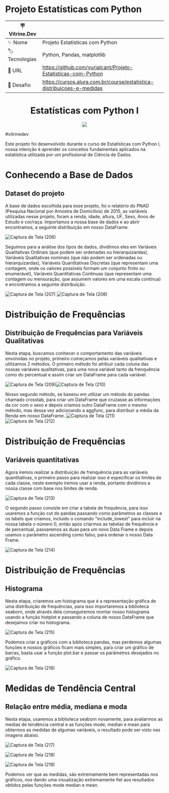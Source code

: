 # Projeto Estatísticas com Python
| 🪧 Vitrine.Dev |     |
| -------------  | --- |
| ✨ Nome        | Projeto Estatísticas com Python
| 🏷️ Tecnologias | Python, Pandas, matplotlib
| 🚀 URL         | https://github.com/yurialcant/Projeto-Estatisticas-com-Python
| 🤿 Desafio |https://cursos.alura.com.br/course/estatistica-distribuicoes-e-medidas

<h1 align ="center"> Estatísticas com Python I </h1>
<p align="center">
<img src="http://img.shields.io/static/v1?label=STATUS&message=EM%20DESENVOLVIMENTO&color=GREEN&style=for-the-badge"/>
</p>
#vitrinedev

Este projeto foi desenvolvido durante o curso de Estatísticas com Python I, nossa intenção é aprender os conceitos fundamentais aplicados na estatística utilizada por um profissional de Ciência de Dados.

<h1> Conhecendo a Base de Dados</h1>
<h2> Dataset do projeto</h2>
A base de dados escolhida para esse projeto, foi o relatório do PNAD (Pesquisa Nacional por Amostra de Domicílios) de 2015, as variáveis utilizadas nesse projeto, foram a renda, idade, altura, UF, Sexo, Anos de Estudo e cor/raça. Importamos a nossa base de dados e ao abrir encontramos, a seguinte distribuição em nosso DataFrame.

![Captura de Tela (206)](https://user-images.githubusercontent.com/102321564/194418502-10bb4426-8c3a-41cb-8938-7b066946f040.png)

Seguimos para a análise dos tipos de dados, dividimos eles em Variáveis Qualitativas Ordinais (que podem ser ordenadas ou hierarquizardas), Variáveis Qualitativas nominais (que não podem ser ordenadas ou hierarquizardas), Variáveis Quantitativas Discretas (que representam uma contagem, onde os valores possíveis formam um conjunto finito ou enumerável), Variáveis Quantitativas Contínuas (que representam uma contagem ou mensuração, que assumem valores em uma escala contínua) e encontramos a seguinte distribuição.

![Captura de Tela (207)](https://user-images.githubusercontent.com/102321564/194419520-6f425053-fec1-4159-b3e8-5f6ba449f03d.png)
![Captura de Tela (208)](https://user-images.githubusercontent.com/102321564/194419584-ca2d1200-6052-4a31-9c80-9d293e8c5e61.png)

<h1> Distribuição de Frequências </h1>
<h2> Distribuição de Frequências para Variáveis Qualitativas</h2>
Nesta etapa, buscamos conhecer o comportamento das variáveis envolvidas no projeto, primeiro começamos pelas variáveis qualitativas e utilizamos 2 métodos. O primeiro método foi atribuir cada coluna das nossas variáveis qualitativas, para uma nova variável tanto da frenquência como do percentual e assim criar um DataFrame para cada variável.

![Captura de Tela (209)](https://user-images.githubusercontent.com/102321564/194420524-bd4c8e8f-e100-42db-90d1-47b7c7fa19b3.png)![Captura de Tela (210)](https://user-images.githubusercontent.com/102321564/194421021-3b2bcc66-63fc-4c9f-950b-5a3b138d1dae.png)

Nosso segundo método, se baseou em utilizar um método do pandas chamado crosstab, para criar um DataFrame que cruzasse as informações da cor com o sexo e depois criamos outro DataFrame com o mesmo método, mas dessa vez adicionando a aggfunc, para distribuir a média da Renda em nosso DataFrame.
![Captura de Tela (211)](https://user-images.githubusercontent.com/102321564/194421597-ed1805f4-9904-4f3a-9d7b-606862ccae05.png)![Captura de Tela (212)](https://user-images.githubusercontent.com/102321564/194421676-a982c0a9-ace8-47ed-8a35-5296bcec9e9c.png)


<h1> Distribuição de Frequências</h1>
<h2> Variáveis quantitativas</h2>
Agora iremos realizar a distribuição de frenquência para as variáveis quantitativas, o primeiro passo para realizar isso é especificar os limites de cada classe, neste exemplo iremos usar a renda, portanto dividimos a nossa classe com base nos limites de renda.


![Captura de Tela (213)](https://user-images.githubusercontent.com/102321564/194774825-5a3edbab-24bc-4f34-9ab7-ddc21fe543c2.png)

O segundo passo consiste em criar a tabela de frequência, para isso usaremos a função cut do pandas passando como parâmetros as classes e os labels que criamos, incluido o comando "include_lowest" para incluir na nossa tabela o número 0, então após criarmos as tabelas de frequência e de percentual, passaremos as duas para um novo Data Frame e depois usamos o parâmetro ascending como falso, para ordenar o nosso Data Frame.


![Captura de Tela (214)](https://user-images.githubusercontent.com/102321564/194775021-c5adec38-801b-429f-9719-34cb7eef5c19.png)


<h1> Distribuição de Frequências</h1>
<h2> Histograma</h2>

Nesta etapa, criaremos um histograma que é a representação gráfica de uma distribuição de frequências, para isso importaremos a biblioteca seaborn, onde através dela conseguiremos montar nosso histograma usando a função histplot e passando a coluna de nosso DataFrame que desejamos criar no histograma.

![Captura de Tela (215)](https://user-images.githubusercontent.com/102321564/194775233-b81c8809-bc0f-42f7-83f4-7ce7730be813.png)

Podemos criar a gráficos com a biblioteca pandas, mas perdemos algumas funções e nossos gráficos ficam mais simples, para criar um gráfico de barras, basta usar a função plot.bar e passar os parâmetros desejados no gráfico.

![Captura de Tela (216)](https://user-images.githubusercontent.com/102321564/194775319-53262e12-4fa0-4cfe-b2b3-3655a8c43cd1.png)

<h1> Medidas de Tendência Central </h1>
<h2> Relação entre média, mediana e moda</h2>
Nesta etapa, usaremos a biblioteca seaborn novamente, para avaliarmos as medias de tendência central e as funções mode, median e mean para obtermos as medidas de algumas variáveis, o resultado pode ser visto nas imagens abaixo.

![Captura de Tela (217)](https://user-images.githubusercontent.com/102321564/194775509-b32e79f2-cf18-4fd0-859a-71775a3f5307.png)

![Captura de Tela (218)](https://user-images.githubusercontent.com/102321564/194775540-d5913e42-b5a9-4245-b5d5-182c2903953c.png)

![Captura de Tela (219)](https://user-images.githubusercontent.com/102321564/194775579-59b79a12-b7af-4a71-b837-c5ea4beb57fe.png)

Podemos ver que as medidas, são extremamente bem representadas nos gráficos, nos dando uma visualização extremamente fiel aos resultados obtidos pelas funções mode median e mean.

